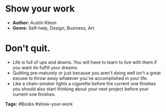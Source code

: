 # Show your work
- **Author:** Austin Kleon
- **Genre:** Self-help, Design, Business, Art

# Don't quit.
- Life is full of ups and downs. You will have to learn to live with them if you want do fulfill your dreams.
- Quitting pre-maturely or just because you aren't doing well isn't a great excuse to throw away whatever  you've accomplished in your life.
- Like a chain-smoker lights a cigarette before the current one finishes you should also start thinking about your next project before your current one finishes.

**Tags:** #Books #show-your-work